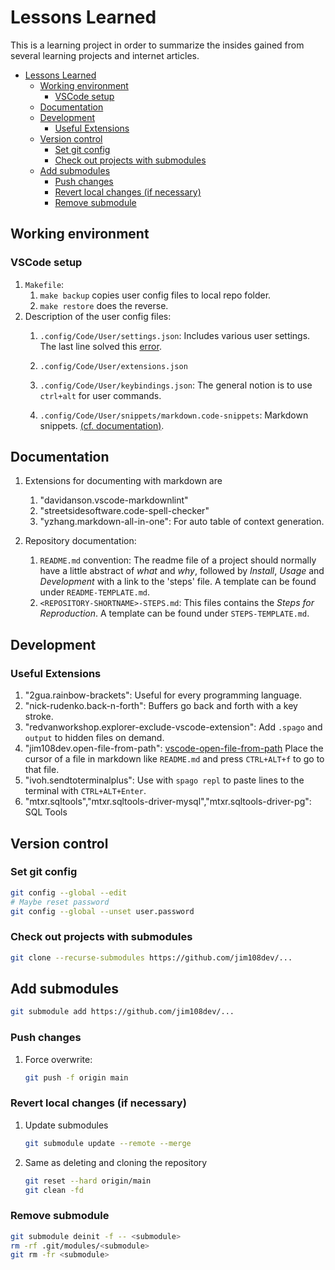 # Lessons Learned

This is a learning project in order to summarize the insides gained from several learning projects and internet articles.

- [Lessons Learned](#lessons-learned)
  - [Working environment](#working-environment)
    - [VSCode setup](#vscode-setup)
  - [Documentation](#documentation)
  - [Development](#development)
    - [Useful Extensions](#useful-extensions)
  - [Version control](#version-control)
    - [Set git config](#set-git-config)
    - [Check out projects with submodules](#check-out-projects-with-submodules)
  - [Add submodules](#add-submodules)
    - [Push changes](#push-changes)
    - [Revert local changes (if necessary)](#revert-local-changes-if-necessary)
    - [Remove submodule](#remove-submodule)

## Working environment

### VSCode setup

1. `Makefile`:
   1. `make backup` copies user config files to local repo folder.
   1. `make restore` does the reverse.
1. Description of the user config files:
   1. `.config/Code/User/settings.json`: Includes various user settings. The last line solved this [error](https://stackoverflow.com/questions/39750674/experimental-support-for-decorators-is-a-feature-that-is-subject-to-change-in-a).

   1. `.config/Code/User/extensions.json`
   1. `.config/Code/User/keybindings.json`: The general notion is to use `ctrl+alt` for user commands.
   1. `.config/Code/User/snippets/markdown.code-snippets`: Markdown snippets. [(cf. documentation)](#documentation).

## Documentation

1. Extensions for documenting with markdown are
   1. "davidanson.vscode-markdownlint"
   1. "streetsidesoftware.code-spell-checker"
   1. "yzhang.markdown-all-in-one": For auto table of context generation.

1. Repository documentation:
   1. `README.md` convention: The readme file of a project should normally have a little abstract of *what* and *why*, followed by *Install*, *Usage* and *Development* with a link to the 'steps' file. A template can be found under `README-TEMPLATE.md`.
   1. `<REPOSITORY-SHORTNAME>-STEPS.md`: This files contains the *Steps for Reproduction*. A template can be found under `STEPS-TEMPLATE.md`.

## Development

### Useful Extensions

1. "2gua.rainbow-brackets": Useful for every programming language.
1. "nick-rudenko.back-n-forth": Buffers go back and forth with a key stroke.
2. "redvanworkshop.explorer-exclude-vscode-extension": Add `.spago` and `output` to hidden files on demand.
3. "jim108dev.open-file-from-path": [vscode-open-file-from-path](https://github.com/jim108dev/vscode-open-file-from-path) Place the cursor of a file in markdown like `README.md` and press `CTRL+ALT+f` to go to that file.
4. "ivoh.sendtoterminalplus": Use with `spago repl` to paste lines to the terminal with `CTRL+ALT+Enter`.
5. "mtxr.sqltools","mtxr.sqltools-driver-mysql","mtxr.sqltools-driver-pg": SQL Tools

## Version control

### Set git config

```sh
git config --global --edit
# Maybe reset password
git config --global --unset user.password
```

### Check out projects with submodules

```sh
git clone --recurse-submodules https://github.com/jim108dev/...
```

## Add submodules

```sh
git submodule add https://github.com/jim108dev/...
```

### Push changes

1. Force overwrite:

   ```sh
   git push -f origin main
   ```

### Revert local changes (if necessary)

1. Update submodules

   ```sh
   git submodule update --remote --merge
   ```

1. Same as deleting and cloning the repository

   ```sh
   git reset --hard origin/main
   git clean -fd
   ```

### Remove submodule

```sh
git submodule deinit -f -- <submodule>
rm -rf .git/modules/<submodule>
git rm -fr <submodule>
```
